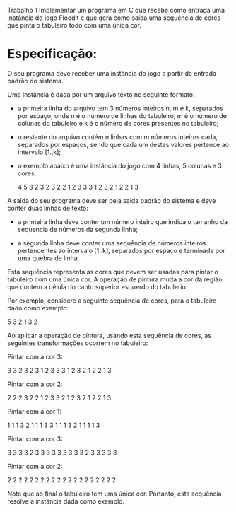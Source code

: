 Trabalho 1
Implementar um programa em C que  recebe como entrada uma instância do
jogo Floodit e que gera como saída  uma sequência de cores que pinta o
tabuleiro todo com uma única cor.


Especificação:
==============
O seu programa deve receber uma  instância do jogo a partir da entrada
padrão do sistema.

Uma instância é dada por um arquivo texto no seguinte formato:

  - a  primeira linha  do arquivo  tem 3  números inteiros  n, m  e k,
    separados por espaço, onde n é  o número de linhas do tabuleiro, m
    é  o número  de colunas  do  tabuleiro e  k  é o  número de  cores
    presentes no tabuleiro;

  - o restante do arquivo contém n linhas com m números inteiros cada,
    separados por espaços,  sendo que cada um  destes valores pertence
    ao intervalo [1..k];

  - o exemplo abaixo é uma instância do jogo com 4 linhas, 5 colunas e
    3 cores:
  
    4 5 3
    2 3 2 3 2 
    2 1 2 3 3 
    3 1 2 3 2 
    1 2 2 1 3 

A saída do seu  programa deve ser pela saída padrão  do sistema e deve
conter duas linhas  de texto:

  - a  primeira linha  deve  conter  um número  inteiro  que indica  o
    tamanho da sequencia de números da segunda linha;

  - a  segunda linha  deve conter  uma sequência  de números  inteiros
    pertencentes ao intervalo [1..k], separados por espaço e terminada
    por uma quebra de linha.

Esta sequência representa as cores que  devem ser usadas para pintar o
tabuleiro com  uma única  cor.  A  operação de pintura  muda a  cor da
região que contém a célula do canto superior esquerdo do tabulerio.

Por exemplo, considere a seguinte sequência de cores, para o tabuleiro
dado como exemplo:

  5
  3 2 1 3 2

Ao aplicar a  operação de pintura, usando esta sequência  de cores, as
seguintes transformações ocorrem no tabuleiro:

Pintar com a cor 3:

  3 3 2 3 2 
  3 1 2 3 3 
  3 1 2 3 2 
  1 2 2 1 3 

Pintar com a cor 2:

  2 2 2 3 2 
  2 1 2 3 3 
  2 1 2 3 2 
  1 2 2 1 3 

Pintar com a cor 1:

  1 1 1 3 2 
  1 1 1 3 3 
  1 1 1 3 2 
  1 1 1 1 3

Pintar com a cor 3:

  3 3 3 3 2 
  3 3 3 3 3 
  3 3 3 3 2 
  3 3 3 3 3 

Pintar com a cor 2:

  2 2 2 2 2 
  2 2 2 2 2 
  2 2 2 2 2 
  2 2 2 2 2

Note  que ao  final  o tabuleiro  tem uma  única  cor. Portanto,  esta
sequência resolve a instância dada como exemplo.
